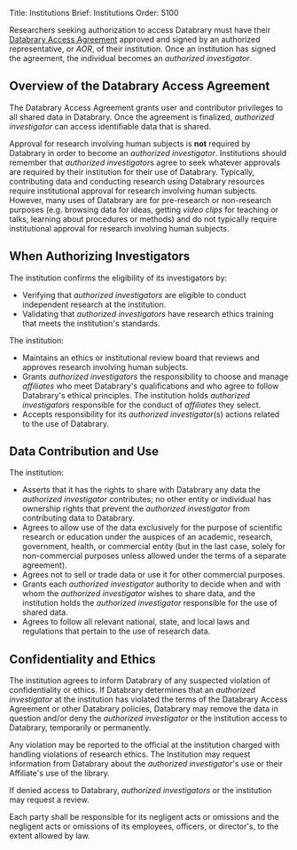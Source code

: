 Title: Institutions
Brief: Institutions
Order: 5100

Researchers seeking authorization to access Databrary must have their [Databrary Access Agreement](|filename|/agreement.mdi) approved and signed by an authorized representative, or *AOR*, of their institution. Once an institution has signed the agreement, the individual becomes an *authorized investigator*.

## Overview of the Databrary Access Agreement 

The Databrary Access Agreement grants user and contributor privileges to all shared data in Databrary. Once the agreement is finalized, *authorized investigator* can access identifiable data that is shared. 

Approval for research involving human subjects is **not** required by Databrary in order to become an *authorized investigator*. 
Institutions should remember that *authorized investigator*s agree to seek whatever approvals are required by their institution for their use of Databrary. Typically, contributing data and conducting research using Databrary resources require institutional approval for research involving human subjects. 
However, many uses of Databrary are for pre-research or non-research purposes (e.g. browsing data for ideas, getting *video clips* for teaching or talks, learning about procedures or methods) and do not typically require institutional approval for research involving human subjects. 

## When Authorizing Investigators

The institution confirms the eligibility of its investigators by:

- Verifying that *authorized investigators* are eligible to conduct independent research at the institution.
- Validating that *authorized investigators* have research ethics training that meets the institution's standards.

The institution: 

- Maintains an ethics or institutional review board that reviews and approves research involving human subjects.
- Grants *authorized investigators* the responsibility to choose and manage *affiliates* who meet Databrary's qualifications and who agree to follow Databrary's ethical principles.
The institution holds *authorized investigators* responsible for the conduct of *affiliates* they select.
- Accepts responsibility for its *authorized investigator*(s) actions related to the use of Databrary.

## Data Contribution and Use

The institution:

-  Asserts that it has the rights to share with Databrary any data the *authorized investigator* contributes; no other entity or individual has ownership rights that prevent the *authorized investigator* from contributing data to Databrary.
- Agrees to allow use of the data exclusively for the purpose of scientific research or education under the auspices of an academic, research, government, health, or commercial entity (but in the last case, solely for non-commercial purposes unless allowed under the terms of a separate agreement).
- Agrees not to sell or trade data or use it for other commercial purposes.
- Grants each *authorized investigator* authority to decide when and with whom the *authorized investigator* wishes to share data, and the institution holds the *authorized investigator* responsible for the use of shared data.
- Agrees to follow all relevant national, state, and local laws and regulations that pertain to the use of research data.

## Confidentiality and Ethics

The institution agrees to inform Databrary of any suspected violation of confidentiality or ethics.
If Databrary determines that an *authorized investigator* at the institution has violated the terms of the Databrary Access Agreement or other Databrary policies, Databrary may remove the data in question and/or deny the *authorized investigator* or the institution access to Databrary, temporarily or permanently.

Any violation may be reported to the official at the institution charged with handling violations of research ethics. 
The Institution may request information from Databrary about the *authorized investigator*'s use or their Affiliate's use of the library.

If denied access to Databrary, *authorized investigators* or the institution may request a review.

Each party shall be responsible for its negligent acts or omissions and the negligent acts or omissions of its employees, officers, or director's, to the
extent allowed by law.

